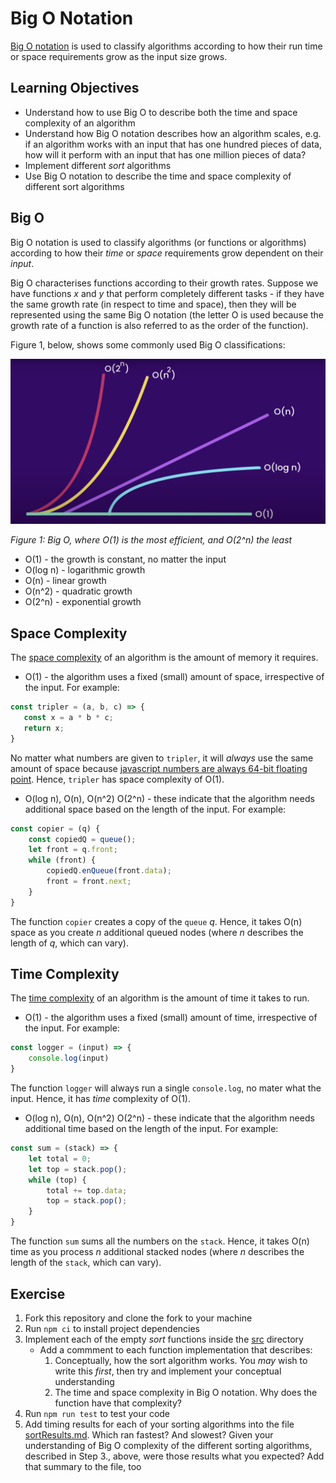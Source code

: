 # Big O Notation

[Big O notation](https://en.wikipedia.org/wiki/Big_O_notation) is used to classify algorithms according to how their run time or space requirements grow as the input size grows.

## Learning Objectives

- Understand how to use Big O to describe both the time and space complexity of an algorithm
- Understand how Big O notation describes how an algorithm scales, e.g. if an algorithm works with an input that has one hundred pieces of data, how will it perform with an input that has one million pieces of data?
- Implement different _sort_ algorithms
- Use Big O notation to describe the time and space complexity of different sort algorithms

## Big O

Big O notation is used to classify algorithms (or functions or algorithms) according to how their _time_ or _space_ requirements grow dependent on their _input_.

Big O characterises functions according to their growth rates. Suppose we have functions _x_ and _y_ that perform completely different tasks -  if they have the same growth rate (in respect to time and space), then they will be represented using the same Big O notation (the letter O is used because the growth rate of a function is also referred to as the order of the function).

Figure 1, below, shows some commonly used Big O classifications:

![Time Complexity Curves](./assets/bigO.png)

_Figure 1: Big O, where O(1) is the most efficient, and O(2^n) the least_ 

- O(1) - the growth is constant, no matter the input
- O(log n) - logarithmic growth
- O(n) - linear growth
- O(n^2) - quadratic growth
- O(2^n) - exponential growth

## Space Complexity

The [space complexity](https://en.wikipedia.org/wiki/Space_complexity) of an algorithm is the amount of memory it requires.

- O(1) - the algorithm uses a fixed (small) amount of space, irrespective of the input. For example:

```js
const tripler = (a, b, c) => {
   const x = a * b * c;
   return x;
}
```

No matter what numbers are given to `tripler`, it will _always_ use the same amount of space because [javascript numbers are always 64-bit floating point](https://www.w3schools.com/js/js_numbers.asp). Hence, `tripler` has space complexity of O(1).

- O(log n), O(n), O(n^2) O(2^n) - these indicate that the algorithm needs additional space based on the length of the input. For example:

```js
const copier = (q) {
    const copiedQ = queue();
    let front = q.front;
    while (front) {
        copiedQ.enQueue(front.data);
        front = front.next;
    }
}
```

The function `copier` creates a copy of the `queue` _q_. Hence, it takes O(n) space as you create _n_ additional queued nodes (where _n_ describes the length of _q_, which can vary).

## Time Complexity

The [time complexity](https://en.wikipedia.org/wiki/Time_complexity) of an algorithm is the amount of time it takes to run.

- O(1) - the algorithm uses a fixed (small) amount of time, irrespective of the input. For example:

```js
const logger = (input) => {
    console.log(input)
}
```

The function `logger` will always run a single `console.log`, no mater what the input. Hence, it has _time_ complexity of O(1).

- O(log n), O(n), O(n^2) O(2^n) - these indicate that the algorithm needs additional time based on the length of the input. For example:

```js
const sum = (stack) => {
    let total = 0;
    let top = stack.pop();
    while (top) {
        total += top.data;
        top = stack.pop();
    }
}
```

The function `sum` sums all the numbers on the `stack`. Hence, it takes O(n) time as you process _n_ additional stacked nodes (where _n_ describes the length of the `stack`, which can vary).

## Exercise

1. Fork this repository and clone the fork to your machine
2. Run `npm ci` to install project dependencies
3. Implement each of the empty _sort_ functions inside the [src](./src) directory
    - Add a commment to each function implementation that describes:
        1. Conceptually, how the sort algorithm works. You _may_ wish to write this _first_, then try and implement your conceptual understanding
        2. The time and space complexity in Big O notation. Why does the function have that complexity?
4. Run `npm run test` to test your code
5. Add timing results for each of your sorting algorithms into the file [sortResults.md](docs/sortResults.md). Which ran fastest? And slowest? Given your understanding of Big O complexity of the different sorting algorithms, described in Step 3., above, were those results what you expected? Add that summary to the file, too
